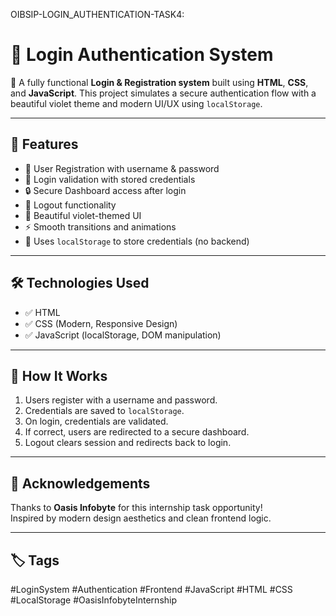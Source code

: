  OIBSIP-LOGIN_AUTHENTICATION-TASK4:

# 🔐 Login Authentication System

🌟 A fully functional **Login & Registration system** built using **HTML**, **CSS**, and **JavaScript**. This project simulates a secure authentication flow with a beautiful violet theme and modern UI/UX using `localStorage`.

---

## 🚀 Features

- 📝 User Registration with username & password  
- 🔐 Login validation with stored credentials  
- 🔒 Secure Dashboard access after login  
- 🚪 Logout functionality  
- 🎨 Beautiful violet-themed UI  
- ⚡ Smooth transitions and animations  
- 💾 Uses `localStorage` to store credentials (no backend)

---

## 🛠️ Technologies Used

- ✅ HTML  
- ✅ CSS (Modern, Responsive Design)  
- ✅ JavaScript (localStorage, DOM manipulation)

---

## 📌 How It Works

1. Users register with a username and password.  
2. Credentials are saved to `localStorage`.  
3. On login, credentials are validated.  
4. If correct, users are redirected to a secure dashboard.  
5. Logout clears session and redirects back to login.

---

## 🙏 Acknowledgements

Thanks to **Oasis Infobyte** for this internship task opportunity!  
Inspired by modern design aesthetics and clean frontend logic.

---



## 🏷️ Tags

#LoginSystem #Authentication #Frontend #JavaScript #HTML #CSS #LocalStorage #OasisInfobyteInternship